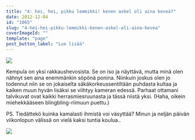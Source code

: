 ```yaml
---
title: "4: hei, hei, pikku lemmikki! kenen askel oli aina keveä?"
date: 2012-12-04
id: "1065"
slug: "4-hei-hei-pikku-lemmikki-kenen-askel-oli-aina-kevea"
coverImageId: ""
template: "page"
post_button_label: "Lue lisää"
---
```


[![](/images/k4.png)](http://4.bp.blogspot.com/-dFfq6uv4rac/UL5ejsWFC4I/AAAAAAAADD4/3f4_BzQTqGg/s1600/k4.png)

Kempula on yksi rakkaushevosista. Se on iso ja näyttävä, mutta minä olen nähnyt sen aina enemmänkin söpönä ponina. Niinkuin joskus olen jo todennut niin se on jokaiselta säkäkorkeussentiltään puhdasta kultaa ja kaiken muun hyvän lisäksi se viihtyy kameran edessä. Parhaat ottamani talvikuvat ovat kaikki herrasmiesruunasta ja tässä niistä yksi. (Haha, oikein miehekkääseen blingbling-riimuun puettu.)

PS. Tiedättekö kuinka kamalasti ihmistä voi väsyttää? Minun ja neljän päivän viikonlopun välissä on vielä kaksi tuntia koulua..

[![](/images/ak.png)](http://3.bp.blogspot.com/-X5sijYBHBAE/UL5ilTVZWnI/AAAAAAAADFg/eR6jqF77GHI/s1600/ak.png)
